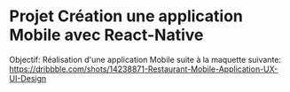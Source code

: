# Projet Création une application Mobile avec React-Native

Objectif: Réalisation d'une application Mobile suite à la maquette suivante: https://dribbble.com/shots/14238871-Restaurant-Mobile-Application-UX-UI-Design
